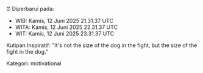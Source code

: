 ⏰ Diperbarui pada:
- WIB: Kamis, 12 Juni 2025 21.31.37 UTC
- WITA: Kamis, 12 Juni 2025 22.31.37 UTC
- WIT: Kamis, 12 Juni 2025 23.31.37 UTC

Kutipan Inspiratif:
"It's not the size of the dog in the fight, but the size of the fight in the dog."


Kategori: motivational

